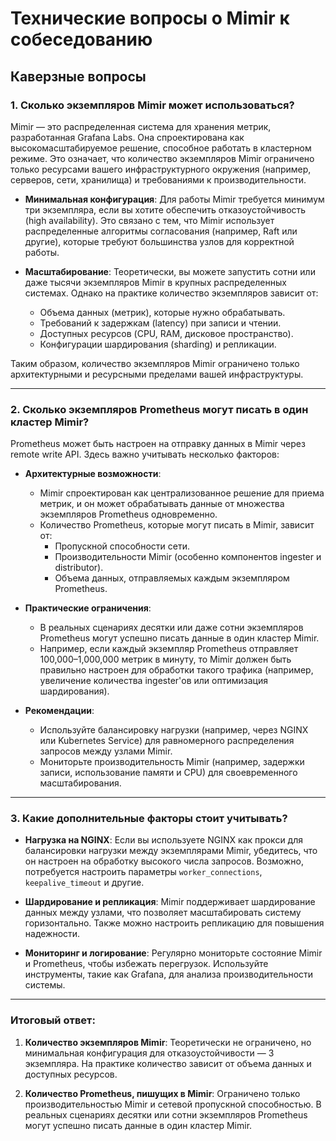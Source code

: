 # **Технические вопросы о Mimir к собеседованию**


## **Каверзные вопросы**

### 1. **Сколько экземпляров Mimir может использоваться?**

Mimir — это распределенная система для хранения метрик, разработанная Grafana Labs. Она спроектирована как высокомасштабируемое решение, способное работать в кластерном режиме. Это означает, что количество экземпляров Mimir ограничено только ресурсами вашего инфраструктурного окружения (например, серверов, сети, хранилища) и требованиями к производительности.

- **Минимальная конфигурация**: Для работы Mimir требуется минимум три экземпляра, если вы хотите обеспечить отказоустойчивость (high availability). Это связано с тем, что Mimir использует распределенные алгоритмы согласования (например, Raft или другие), которые требуют большинства узлов для корректной работы.
  
- **Масштабирование**: Теоретически, вы можете запустить сотни или даже тысячи экземпляров Mimir в крупных распределенных системах. Однако на практике количество экземпляров зависит от:
  - Объема данных (метрик), которые нужно обрабатывать.
  - Требований к задержкам (latency) при записи и чтении.
  - Доступных ресурсов (CPU, RAM, дисковое пространство).
  - Конфигурации шардирования (sharding) и репликации.

Таким образом, количество экземпляров Mimir ограничено только архитектурными и ресурсными пределами вашей инфраструктуры.

---

### 2. **Сколько экземпляров Prometheus могут писать в один кластер Mimir?**

Prometheus может быть настроен на отправку данных в Mimir через remote write API. Здесь важно учитывать несколько факторов:

- **Архитектурные возможности**:
  - Mimir спроектирован как централизованное решение для приема метрик, и он может обрабатывать данные от множества экземпляров Prometheus одновременно.
  - Количество Prometheus, которые могут писать в Mimir, зависит от:
    - Пропускной способности сети.
    - Производительности Mimir (особенно компонентов ingester и distributor).
    - Объема данных, отправляемых каждым экземпляром Prometheus.

- **Практические ограничения**:
  - В реальных сценариях десятки или даже сотни экземпляров Prometheus могут успешно писать данные в один кластер Mimir.
  - Например, если каждый экземпляр Prometheus отправляет 100,000–1,000,000 метрик в минуту, то Mimir должен быть правильно настроен для обработки такого трафика (например, увеличение количества ingester'ов или оптимизация шардирования).

- **Рекомендации**:
  - Используйте балансировку нагрузки (например, через NGINX или Kubernetes Service) для равномерного распределения запросов между узлами Mimir.
  - Мониторьте производительность Mimir (например, задержки записи, использование памяти и CPU) для своевременного масштабирования.

---

### 3. **Какие дополнительные факторы стоит учитывать?**

- **Нагрузка на NGINX**:
  Если вы используете NGINX как прокси для балансировки нагрузки между экземплярами Mimir, убедитесь, что он настроен на обработку высокого числа запросов. Возможно, потребуется настроить параметры `worker_connections`, `keepalive_timeout` и другие.

- **Шардирование и репликация**:
  Mimir поддерживает шардирование данных между узлами, что позволяет масштабировать систему горизонтально. Также можно настроить репликацию для повышения надежности.

- **Мониторинг и логирование**:
  Регулярно мониторьте состояние Mimir и Prometheus, чтобы избежать перегрузок. Используйте инструменты, такие как Grafana, для анализа производительности системы.

---

### Итоговый ответ:

1. **Количество экземпляров Mimir**: Теоретически не ограничено, но минимальная конфигурация для отказоустойчивости — 3 экземпляра. На практике количество зависит от объема данных и доступных ресурсов.

2. **Количество Prometheus, пишущих в Mimir**: Ограничено только производительностью Mimir и сетевой пропускной способностью. В реальных сценариях десятки или сотни экземпляров Prometheus могут успешно писать данные в один кластер Mimir.
